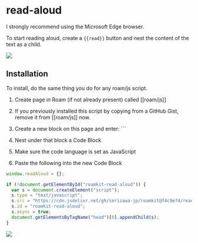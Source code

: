 # read-aloud

I strongly recommend using the Microsoft Edge browser.

To start reading aloud, create a `{{read}}` button and nest the content of the text as a child.

![](https://user-images.githubusercontent.com/78351950/110199986-b023c980-7e9e-11eb-9672-fb57f62b1b23.png)

## Installation

To install, do the same thing you do for any roam/js script.

1. Create page in Roam (if not already present) called [[roam/js]]

1. If you previously installed this script by copying from a GitHub Gist, remove it from [[roam/js]] now.

1. Create a new block on this page and enter: ```

1. Nest under that block a Code Block

1. Make sure the code language is set as JavaScript

1. Paste the following into the new Code Block

```javascript
window.readAloud = {};

if (!document.getElementById("roamkit-read-aloud")) {
  var s = document.createElement("script");
  s.type = "text/javascript";
  s.src = "https://cdn.jsdelivr.net/gh/serizawa-jp/roamkit@f4c9e74/read-aloud/dist/read-aloud.min.js";
  s.id = "roamkit-read-aloud";
  s.async = true;
  document.getElementsByTagName("head")[0].appendChild(s);
}
```

![](https://user-images.githubusercontent.com/78351950/110200146-cbdb9f80-7e9f-11eb-8420-562dcc6f8dc7.png)